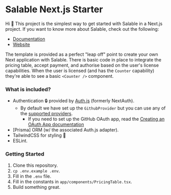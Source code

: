 # Salable Next.js Starter

Hi 👋 This project is the simplest way to get started with Salable in a Next.js
project. If you want to know more about Salable, check out the following:

- [Documentation](https://docs.salable.app/)
- [Website](https://www.salable.app/)

The template is provided as a perfect "leap off" point to create your own Next
application with Salable. There is basic code in place to integrate the
pricing table, accept payment, and authorise based on the user's license
capabilities. When the user is licensed (and has the `Counter` capability)
they're able to see a basic `<Counter />` component.

### What is included?

- Authentication 🔒 provided by [Auth.js](https://authjs.dev/)
  (formerly NextAuth).
  - By default we have set up the `GithubProvider` but you can use any of the
    [supported providers](https://next-auth.js.org/providers/).
    - If you need to set up the GitHub OAuth app, read the
      [Creating an OAuth App documentation](https://docs.github.com/en/apps/oauth-apps/building-oauth-apps/creating-an-oauth-app)
- [Prisma] ORM (w/ the associated Auth.js adapter).
- TailwindCSS for styling 💅
- ESLint.

### Getting Started

1. Clone this repository.
1. `cp .env.example .env`.
1. Fill in the `.env` file.
1. Fill in the constants in `app/components/PricingTable.tsx`.
1. Build something great.
